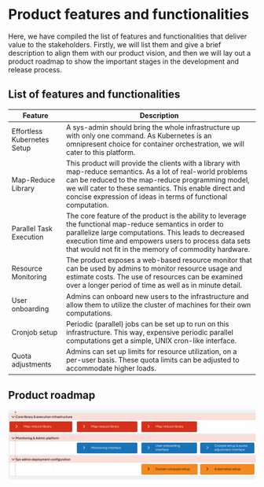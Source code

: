 # Product features and functionalities

Here, we have compiled the list of features and functionalities that deliver value to the stakeholders. Firstly, we will list them and give a brief description to align them with our product vision, and then we will lay out a product roadmap to show the important stages in the development and release process.

## List of features and functionalities

| **Feature**                 | **Description**                                                                                                                                                                                                                                                                              |
|-----------------------------|----------------------------------------------------------------------------------------------------------------------------------------------------------------------------------------------------------------------------------------------------------------------------------------------|
| Effortless Kubernetes Setup | A sys-admin should bring the whole infrastructure up with only one command. As Kubernetes is an omnipresent choice for container orchestration, we will cater to this platform.                                                                                                              |
| Map-Reduce Library          | This product will provide the clients with a library with map-reduce semantics. As a lot of real-world problems can be reduced to the map-reduce programming model, we will cater to these semantics. This enable direct and concise expression of ideas in terms of functional computation. |
| Parallel Task Execution     | The core feature of the product is the ability to leverage the functional map-reduce semantics in order to parallelize large computations. This leads to decreased execution time and empowers users to process data sets that would not fit in the memory of commodity hardware.            |
| Resource Monitoring         | The product exposes a web-based resource monitor that can be used by admins to monitor resource usage and estimate costs. The use of resources can be examined over a longer period of time as well as in minute detail.                                                                     |
| User onboarding             | Admins can onboard new users to the infrastructure and allow them to utilize the cluster of machines for their own computations.                                                                                                                                                             |
| Cronjob setup               | Periodic (parallel) jobs can be set up to run on this infrastructure. This way, expensive periodic parallel computations get a simple, UNIX cron-like interface.                                                                                                                             |
| Quota adjustments           | Admins can set up limits for resource utilization, on a per-user basis. These quota limits can be adjusted to accommodate higher loads.   


## Product roadmap

![Roadmap](Roadmap.png)
